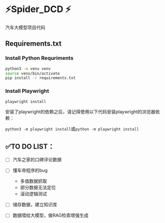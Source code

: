 # ⚡Spider_DCD ⚡

汽车大模型项目代码


## Requirements.txt


### Install Python Requriments

```bash
python3 -m venv venv
source venv/bin/activate
pip install -r requirements.txt
```

### Install Playwright

```bash
playwright install
```



安装了playwright的依赖之后，请记得使用以下代码安装playwright的浏览器依赖：

`python3 -m playwright install`或`python -m playwright install`

## ✅TO DO LIST：
- [ ] 汽车之家的口碑评论数据
- [ ] 懂车帝程序的bug
  - 多值数据抓取
  - 部分数据无法定位
  - 滚动逻辑测试
- [ ] 储存数据，建立知识库
- [ ] 数据喂给大模型，做RAG检索增强生成  

